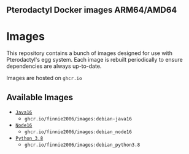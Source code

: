 ## Pterodactyl Docker images ARM64/AMD64

# Images

This repository contains a bunch of images designed for use with Pterodactyl's egg system.  Each image is rebuilt
periodically to ensure dependencies are always up-to-date.

Images are hosted on `ghcr.io`

## Available Images

- [`Java16`](https://github.com/users/finnie2006/packages/container/images/3117618?tag=debian-java16)
  - `ghcr.io/finnie2006/images:debian-java16`
- [`Node16`](https://github.com/users/finnie2006/packages/container/images/3117746?tag=debian_node16)
  - `ghcr.io/finnie2006/images:debian_node16`
- [`Python_3.8`](https://github.com/users/finnie2006/packages/container/images/3117013?tag=debian_python3.8)
  - `ghcr.io/finnie2006/images:debian_python3.8`
